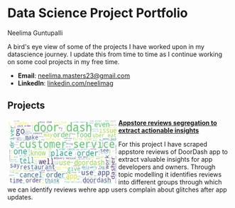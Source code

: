 # Data Science Project Portfolio 
  Neelima Guntupalli

A bird's eye view of some of the projects I have worked upon in my datascience journey. I update this from time to time as I continue working on some cool projects in  my free time.

- **Email**: [neelima.masters23@gmail.com](neelima.masters23@gmail.com)
- **LinkedIn**: [linkedin.com/neelimag](https://www.linkedin.com/in/neelimag/)

## Projects

<img align="left" width="250" height="150" src="https://github.com/neel-machine/Portfolio/blob/main/Images/wordcloud.png"> **[Appstore reviews segregation to extract actionable insights](https://github.com/neel-machine/LDA_Topic_Modelling)**

For this project I have scraped appstore reviews of DoorDash app to extract valuable insights for app developers and owners. Through topic modelling it identifies reviews into different groups through which we can identify reviews wehre app users complain about  glitches after app updates.


#





